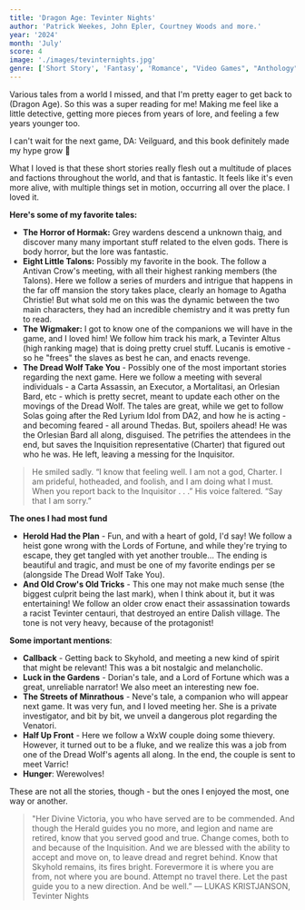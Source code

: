 ```yaml
---
title: 'Dragon Age: Tevinter Nights'
author: 'Patrick Weekes, John Epler, Courtney Woods and more.'
year: '2024'
month: 'July'
score: 4
image: './images/tevinternights.jpg'
genre: ['Short Story', 'Fantasy', 'Romance', "Video Games", "Anthology", "Magic"]
---
```


Various tales from a world I missed, and that I'm pretty eager to get back to (Dragon Age). So this was a super reading for me! Making me feel like a little detective, getting more pieces from years of lore, and feeling a few years younger too.

I can't wait for the next game, DA: Veilguard, and this book definitely made my hype grow 🤣

What I loved is that these short stories really flesh out a multitude of places and factions throughout the world, and that is fantastic. It feels like it's even more alive, with multiple things set in motion, occurring all over the place. I loved it.

**Here's some of my favorite tales:**
* **The Horror of Hormak:** Grey wardens descend a unknown thaig, and discover many many important stuff related to the elven gods. There is body horror, but the lore was fantastic.
* **Eight Little Talons:** Possibly my favorite in the book. The follow a Antivan Crow's meeting, with all their highest ranking members (the Talons). Here we follow a series of murders and intrigue that happens in the far off mansion the story takes place, clearly an homage to Agatha Christie! But what sold me on this was the dynamic between the two main characters, they had an incredible chemistry and it was pretty fun to read.
* **The Wigmaker:** I got to know one of the companions we will have in the game, and I loved him! We follow him track his mark, a Tevinter Altus (high ranking mage) that is doing pretty cruel stuff. Lucanis is emotive - so he "frees" the slaves as best he can, and enacts revenge.
* **The Dread Wolf Take You** - Possibly one of the most important stories regarding the next game. Here we follow a meeting with several individuals - a Carta Assassin, an Executor, a Mortalitasi, an Orlesian Bard, etc - which is pretty secret, meant to update each other on the movings of the Dread Wolf. The tales are great, while we get to follow Solas going after the Red Lyrium Idol from DA2, and how he is acting - and becoming feared - all around Thedas. But, spoilers ahead! He was the Orlesian Bard all along, disguised. The petrifies the attendees in the end, but saves the Inquisition representative (Charter) that figured out who he was. He left, leaving a messing for the Inquisitor.

> He smiled sadly. “I know that feeling well. I am not a god, Charter. I am prideful, hotheaded, and foolish, and I am doing what I must. When you report back to the Inquisitor . . .” His voice faltered. “Say that I am sorry.”

**The ones I had most fund**
* **Herold Had the Plan** - Fun, and with a heart of gold, I'd say! We follow a heist gone wrong with the Lords of Fortune, and while they're trying to escape, they get tangled with yet another trouble... The ending is beautiful and tragic, and must be one of my favorite endings per se (alongside The Dread Wolf Take You).
* **And Old Crow's Old Tricks** - This one may not make much sense (the biggest culprit being the last mark), when I think about it, but it was entertaining! We follow an older crow enact their assassination towards a racist Tevinter centauri, that destroyed an entire Dalish village. The tone is not very heavy, because of the protagonist!


**Some important mentions**: 
* **Callback** - Getting back to Skyhold, and meeting a new kind of spirit that might be relevant! This was a bit nostalgic and melancholic.
* **Luck in the Gardens** - Dorian's tale, and a Lord of Fortune which was a great, unreliable narrator! We also meet an interesting new foe.
* **The Streets of Minrathous** - Neve's tale, a companion who will appear next game. It was very fun, and I loved meeting her. She is a private investigator, and bit by bit, we unveil a dangerous plot regarding the Venatori.
* **Half Up Front** - Here we follow a WxW couple doing some thievery. However, it turned out to be a fluke, and we realize this was a job from one of the Dread Wolf's agents all along. In the end, the couple is sent to meet Varric!
* **Hunger**: Werewolves!

These are not all the stories, though - but the ones I enjoyed the most, one way or another.


> "Her Divine Victoria,
you who have served are to be commended.
And though the Herald guides you no more,
and legion and name are retired,
know that you served good and true.
Change comes, both to and because of the Inquisition.
And we are blessed with the ability to accept and move on,
to leave dread and regret behind.
Know that Skyhold remains, its fires bright.
Forevermore it is where you are from, not where you are bound.
Attempt no travel there.
Let the past guide you to a new direction.
And be well.”
― LUKAS KRISTJANSON, Tevinter Nights 